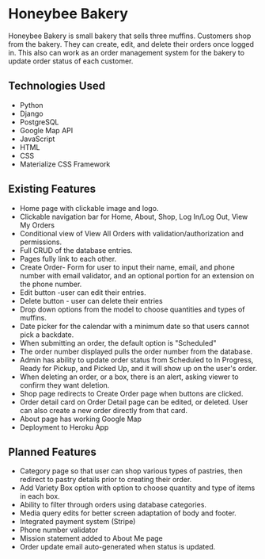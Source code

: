 
# Honeybee Bakery

Honeybee Bakery is small bakery that sells three muffins. Customers shop from the bakery. They can create, edit, and delete their orders once logged in. This also can work as an order management system for the bakery to update order status of each customer.

## Technologies Used


* Python
* Django
* PostgreSQL
* Google Map API
* JavaScript
* HTML
* CSS
* Materialize CSS Framework


## Existing Features


* Home page with clickable image and logo.
* Clickable navigation bar for Home, About, Shop, Log In/Log Out, View My Orders
* Conditional view of View All Orders with validation/authorization and permissions.
* Full CRUD of the database entries.
* Pages fully link to each other.
* Create Order- Form for user to input their name, email, and phone number with email validator, and an optional portion for an extension on the phone number.
* Edit button -user can edit their entries.
* Delete button - user can delete their entries
* Drop down options from the model to choose quantities and types of muffins.
* Date picker for the calendar with a minimum date so that users cannot pick a backdate. 
* When submitting an order, the default option is "Scheduled"
* The order number displayed pulls the order number from the database. 
* Admin has ability to update order status from Scheduled to In Progress, Ready for Pickup, and Picked Up, and it will show up on the user's order. 
* When deleting an order, or a box, there is an alert, asking viewer to confirm they want deletion. 
* Shop page redirects to Create Order page when buttons are clicked. 
* Order detail card on Order Detail page can be edited, or deleted. User can also create a new order directly from that card. 
* About page has working Google Map
* Deployment to Heroku App

## Planned Features

* Category page so that user can shop various types of pastries, then redirect to pastry details prior to creating their order.
* Add Variety Box option with option to choose quantity and type of items in each box.
* Ability to filter through orders using database categories. 
* Media query edits for better screen adaptation of body and footer.
* Integrated payment system (Stripe)
* Phone number validator
* Mission statement added to About Me page
* Order update email auto-generated when status is updated. 

